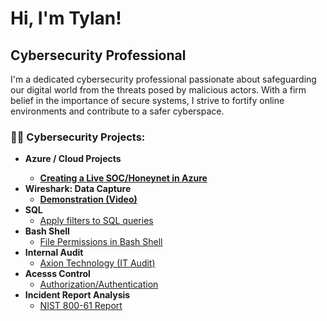 <h1>Hi, I'm Tylan!</h1>
<h2>Cybersecurity Professional</h2>

<!-- Description -->
<p>
    I'm a dedicated cybersecurity professional passionate about safeguarding our digital world from the threats posed by malicious actors. With a firm belief in the importance of secure systems, I strive to fortify online environments and contribute to a safer cyberspace.
</p>


<h3>👨‍💻 Cybersecurity Projects:</h3>

- <b>Azure / Cloud Projects
  - [Creating a Live SOC/Honeynet in Azure](https://github.com/tylanc123/Cloud-SOC)
- <b>Wireshark: Data Capture</b>
  - [Demonstration (Video)](https://github.com/tylanc123/Wireshark)</b></i>
- <b>SQL</b>
  - [Apply filters to SQL queries](https://github.com/tylanc123/SQL)
- <b>Bash Shell</b>
  - [File Permissions in Bash Shell](https://github.com/tylanc123/Bash-Shell)
- <b>Internal Audit</b>
  - [Axion Technology (IT Audit)](https://github.com/tylanc123/Internal-Audit/tree/main)
- <b>Acesss Control</b>
  - [Authorization/Authentication](https://github.com/tylanc123/Access-Control)
- <b>Incident Report Analysis</b>
  - [NIST 800-61 Report](https://github.com/tylanc123/Incident-Report-Analysis)
 


